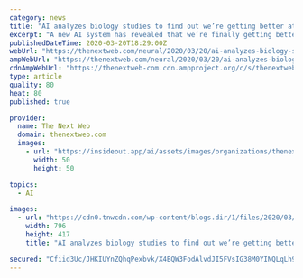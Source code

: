 ```yaml
---
category: news
title: "AI analyzes biology studies to find out we’re getting better at wildlife conservation"
excerpt: "A new AI system has revealed that we’re finally getting better at wildlife conservation. Researchers came to this conclusion after using machine learning to analyze more than 4,000 studies on species reintroduction across four decades. The system evaluated the outcomes of conservation programs by assessing the study abstracts with sentiment ..."
publishedDateTime: 2020-03-20T18:29:00Z
webUrl: "https://thenextweb.com/neural/2020/03/20/ai-analyzes-biology-studies-to-find-out-were-getting-better-at-wildlife-conservation/"
ampWebUrl: "https://thenextweb.com/neural/2020/03/20/ai-analyzes-biology-studies-to-find-out-were-getting-better-at-wildlife-conservation/amp/"
cdnAmpWebUrl: "https://thenextweb-com.cdn.ampproject.org/c/s/thenextweb.com/neural/2020/03/20/ai-analyzes-biology-studies-to-find-out-were-getting-better-at-wildlife-conservation/amp/"
type: article
quality: 80
heat: 80
published: true

provider:
  name: The Next Web
  domain: thenextweb.com
  images:
    - url: "https://insideout.app/ai/assets/images/organizations/thenextweb.com-50x50.jpg"
      width: 50
      height: 50

topics:
  - AI

images:
  - url: "https://cdn0.tnwcdn.com/wp-content/blogs.dir/1/files/2020/03/Untitled-design32-796x417.png"
    width: 796
    height: 417
    title: "AI analyzes biology studies to find out we’re getting better at wildlife conservation"

secured: "Cfiid3Uc/JHKIUYnZQhqPexbvk/X4BQW3FodAlvdJI5FVsIG38M0YINQLqLh93iS+6oINBIAqqogl1hC18plvHyiiAqLr9zNYYEBkaQ0wAucAKQ+X/AJB3fqNiCJ2f/0kLvfFCY/crJlnudNItu2zuldVDmyonMpDWgI91pVSC03iJoYECVMlx5HMRpid8D5Ldy5kf2gAESfuaTJrTtxKTdf2F/v2uWhXRIBVnhURrrxxbs3myiT9gWrc1kDL3rWPVxTp4Fi9/pPF1FhjVM0IUqulXttcJc5wh1/ct+p+JSpoqwNnJ7rrtNnxQBTBEd7;wQKPaXQNrYU2O42m45t09A=="
---
```


